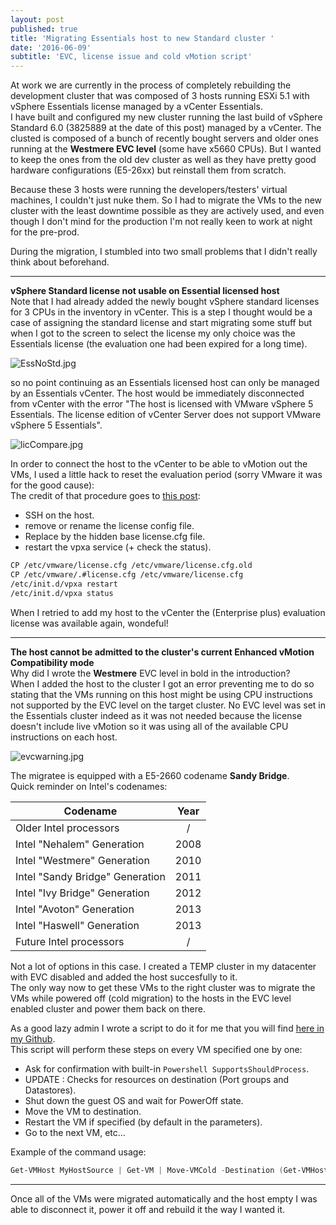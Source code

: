 ```yaml
---
layout: post
published: true
title: 'Migrating Essentials host to new Standard cluster '
date: '2016-06-09'
subtitle: 'EVC, license issue and cold vMotion script'
---
```

At work we are currently in the process of completely rebuilding the development cluster that was composed of 3 hosts running ESXi 5.1 with vSphere Essentials license managed by a vCenter Essentials.  
I have built and configured my new cluster running the last build of vSphere Standard 6.0 (3825889 at the date of this post) managed by a vCenter. The clusted is composed of a bunch of recently bought servers and older ones running at the **Westmere EVC level** (some have x5660 CPUs). But I wanted to keep the ones from the old dev cluster as well as they have pretty good hardware configurations (E5-26xx) but reinstall them from scratch.

Because these 3 hosts were running the developers/testers' virtual machines, I couldn't just nuke them. So I had to migrate the VMs to the new cluster with the least downtime possible as they are actively used, and even though I don't mind for the production I'm not really keen to work at night for the pre-prod.

During the migration, I stumbled into two small problems that I didn't really think about beforehand.

----------

**vSphere Standard license not usable on Essential licensed host**  
Note that I had already added the newly bought vSphere standard licenses for 3 CPUs in  the inventory in vCenter.
This is a step I thought would be a case of assigning the standard license and start migrating some stuff but when I got to the screen to select the license my only choice was the Essentials license (the evaluation one had been expired for a long time).

![EssNoStd.jpg]({{site.baseurl}}/img/EssNoStd.jpg)

so no point continuing as an Essentials licensed host can only be managed by an Essentials vCenter. The host would be immediately disconnected from vCenter with the error "The host is licensed with VMware vSphere 5 Essentials. The license edition of vCenter Server does not support VMware vSphere 5 Essentials".

![licCompare.jpg]({{site.baseurl}}/img/licCompare.jpg)

In order to connect the host to the vCenter to be able to vMotion out the VMs, I used a little hack to reset the evaluation period (sorry VMware it was for the good cause):  
The credit of that procedure goes to [this post](esxi.oeey.com/2013/11/how-to-reset-esxi-trial-license.html):  

- SSH on the host.
- remove or rename the license config file.
- Replace by the hidden base license.cfg file.
- restart the vpxa service (+ check the status).

```Bash
CP /etc/vmware/license.cfg /etc/vmware/license.cfg.old
CP /etc/vmware/.#license.cfg /etc/vmware/license.cfg
/etc/init.d/vpxa restart
/etc/init.d/vpxa status
```

When I retried to add my host to the vCenter the (Enterprise plus) evaluation license was available again, wondeful!

----------

**The host cannot be admitted to the cluster's current Enhanced vMotion Compatibility mode**   
Why did I wrote the **Westmere** EVC level in bold in the introduction?  
When I added the host to the cluster I got an error preventing me to do so stating that the VMs running on this host might be using CPU instructions not supported by the EVC level on the target cluster. No EVC level was set in the Essentials cluster indeed as it was not needed because the license doesn't include live vMotion so it was using all of the available CPU instructions on each host.

![evcwarning.jpg]({{site.baseurl}}/img/evcwarning.jpg)

The migratee is equipped with a E5-2660 codename **Sandy Bridge**.  
Quick reminder on Intel's codenames:

  | Codename                        | Year |
  | ------------------------------- |:----:|
  | Older Intel processors          |/     |
  | Intel "Nehalem" Generation      |2008  |
  | Intel "Westmere" Generation     |2010  |
  | Intel "Sandy Bridge" Generation |2011  |
  | Intel "Ivy Bridge" Generation   |2012  |
  | Intel "Avoton" Generation       |2013  |
  | Intel "Haswell" Generation      |2013  |
  | Future Intel processors         |/     |

Not a lot of options in this case. I created a TEMP cluster in my datacenter with EVC disabled and added the host succesfully to it.  
The only way now to get these VMs to the right cluster was to migrate the VMs while powered off (cold migration) to the hosts in the EVC level enabled cluster and power them back on there.

As a good lazy admin I wrote a script to do it for me that you will find [here in my Github](https://github.com/vxav/Scripting/blob/master/Move-VMCold.ps1).  
This script will perform these steps on every VM specified one by one:  

- Ask for confirmation with built-in ```Powershell SupportsShouldProcess```.  
- UPDATE : Checks for resources on destination (Port groups and Datastores).
- Shut down the guest OS and wait for PowerOff state.  
- Move the VM to destination.  
- Restart the VM if specified (by default in the parameters).  
- Go to the next VM, etc...

Example of the command usage:  

```Powershell 
Get-VMHost MyHostSource | Get-VM | Move-VMCold -Destination (Get-VMHost MyHostTarget)
```

----------

Once all of the VMs were migrated automatically and the host empty I was able to disconnect it, power it off and rebuild it the way I wanted it.
